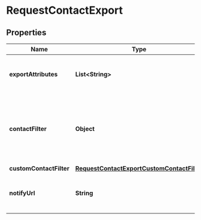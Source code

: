 
# RequestContactExport

## Properties
Name | Type | Description | Notes
------------ | ------------- | ------------- | -------------
**exportAttributes** | **List&lt;String&gt;** | List of all the attributes that you want to export. These attributes must be present in your contact database. For example, [&#39;fname&#39;, &#39;lname&#39;, &#39;email&#39;]. |  [optional]
**contactFilter** | **Object** | This attribute has been deprecated and will be removed by January 1st, 2021. Only one of the two filter options (contactFilter or customContactFilter) can be passed in the request. Set the filter for the contacts to be exported. For example, {&quot;blacklisted&quot;:true} will export all the blacklisted contacts.  |  [optional]
**customContactFilter** | [**RequestContactExportCustomContactFilter**](RequestContactExportCustomContactFilter.md) |  |  [optional]
**notifyUrl** | **String** | Webhook that will be called once the export process is finished. For reference, https://help.sendinblue.com/hc/en-us/articles/360007666479 |  [optional]



